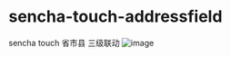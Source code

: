 # sencha-touch-addressfield
sencha touch 省市县 三级联动
![image](https://github.com/jhuyong/sencha-touch-addressfield/tree/master/Screenshots/address.png)

